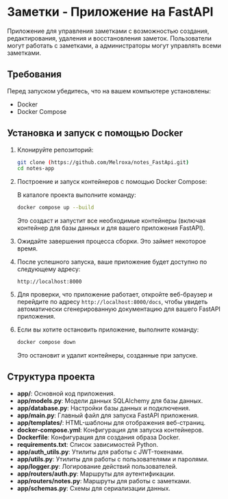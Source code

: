 # Заметки - Приложение на FastAPI

Приложение для управления заметками с возможностью создания, редактирования, удаления и восстановления заметок. Пользователи могут работать с заметками, а администраторы могут управлять всеми заметками.

## Требования

Перед запуском убедитесь, что на вашем компьютере установлены:

- Docker
- Docker Compose

## Установка и запуск с помощью Docker

1. Клонируйте репозиторий:

   ```bash
   git clone (https://github.com/Melroxa/notes_FastApi.git)
   cd notes-app
   ```

2. Построение и запуск контейнеров с помощью Docker Compose:

   В каталоге проекта выполните команду:

   ```bash
   docker compose up --build
   ```

   Это создаст и запустит все необходимые контейнеры (включая контейнер для базы данных и для вашего приложения FastAPI).

3. Ожидайте завершения процесса сборки. Это займет некоторое время.

4. После успешного запуска, ваше приложение будет доступно по следующему адресу:

   ```
   http://localhost:8000
   ```

5. Для проверки, что приложение работает, откройте веб-браузер и перейдите по адресу `http://localhost:8000/docs`, чтобы увидеть автоматически сгенерированную документацию для вашего FastAPI приложения.

6. Если вы хотите остановить приложение, выполните команду:

   ```bash
   docker compose down
   ```

   Это остановит и удалит контейнеры, созданные при запуске.

## Структура проекта

- **app/**: Основной код приложения.
- **app/models.py**: Модели данных SQLAlchemy для базы данных.
- **app/database.py**: Настройки базы данных и подключения.
- **app/main.py**: Главный файл для запуска FastAPI приложения.
- **app/templates/**: HTML-шаблоны для отображения веб-страниц.
- **docker-compose.yml**: Конфигурация для запуска контейнеров.
- **Dockerfile**: Конфигурация для создания образа Docker.
- **requirements.txt**: Список зависимостей Python.
- **app/auth_utils.py**: Утилиты для работы с JWT-токенами.
- **app/utils.py**: Утилиты для работы с пользователями и паролями.
- **app/logger.py**: Логирование действий пользователей.
- **app/routers/auth.py**: Маршруты для аутентификации.
- **app/routers/notes.py**: Маршруты для работы с заметками.
- **app/schemas.py**: Схемы для сериализации данных.
